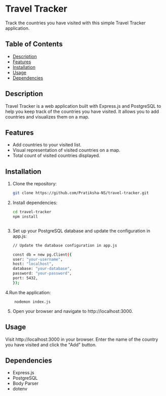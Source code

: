 # Travel Tracker

Track the countries you have visited with this simple Travel Tracker application.

## Table of Contents
- [Description](#description)
- [Features](#features)
- [Installation](#installation)
- [Usage](#usage)
- [Dependencies](#dependencies)


## Description

Travel Tracker is a web application built with Express.js and PostgreSQL to help you keep track of the countries you have visited. It allows you to add countries and visualizes them on a map.

## Features

- Add countries to your visited list.
- Visual representation of visited countries on a map.
- Total count of visited countries displayed.

## Installation

1. Clone the repository:

   ```bash
   git clone https://github.com/Pratiksha-NS/travel-tracker.git
   
2. Install dependencies:


   ```bash
   cd travel-tracker
   npm install
   


3. Set up your PostgreSQL database and update the configuration in app.js:
   ```bash
   // Update the database configuration in app.js

   const db = new pg.Client({
   user: "your-username",
   host: "localhost",
   database: "your-database",
   password: "your-password",
   port: 5432,
   });

4.Run the application:
  
        nodemon index.js

5. Open your browser and navigate to http://localhost:3000.

## Usage

Visit http://localhost:3000 in your browser.
Enter the name of the country you have visited and click the "Add" button.

## Dependencies

- Express.js
- PostgreSQL
- Body Parser
- dotenv
